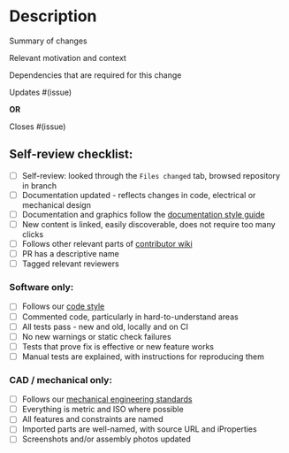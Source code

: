 # Description

Summary of changes

Relevant motivation and context

Dependencies that are required for this change

Updates #(issue)

**OR**

Closes #(issue)


## Self-review checklist:

- [ ] Self-review: looked through the `Files changed` tab, browsed repository in branch
- [ ] Documentation updated - reflects changes in code, electrical or mechanical design
- [ ] Documentation and graphics follow the [documentation style guide](https://github.com/RespiraWorks/Ventilator/wiki/Documentation-style-guide)
- [ ] New content is linked, easily discoverable, does not require too many clicks
- [ ] Follows other relevant parts of [contributor wiki](https://github.com/RespiraWorks/Ventilator/wiki)
- [ ] PR has a descriptive name
- [ ] Tagged relevant reviewers

### Software only:

- [ ] Follows our [code style](https://github.com/RespiraWorks/Ventilator/wiki/Code-style)
- [ ] Commented code, particularly in hard-to-understand areas
- [ ] All tests pass - new and old, locally and on CI
- [ ] No new warnings or static check failures
- [ ] Tests that prove fix is effective or new feature works
- [ ] Manual tests are explained, with instructions for reproducing them

### CAD / mechanical only:

- [ ] Follows our [mechanical engineering standards](https://github.com/RespiraWorks/Ventilator/wiki/Mechanical-engineering-standards)
- [ ] Everything is metric and ISO where possible
- [ ] All features and constraints are named
- [ ] Imported parts are well-named, with source URL and iProperties
- [ ] Screenshots and/or assembly photos updated
